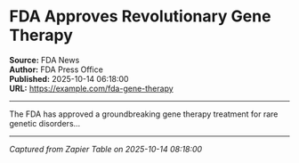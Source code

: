 # FDA Approves Revolutionary Gene Therapy

**Source:** FDA News  
**Author:** FDA Press Office  
**Published:** 2025-10-14 06:18:00  
**URL:** https://example.com/fda-gene-therapy  

---

The FDA has approved a groundbreaking gene therapy treatment for rare genetic disorders...

---
*Captured from Zapier Table on 2025-10-14 08:18:00*
